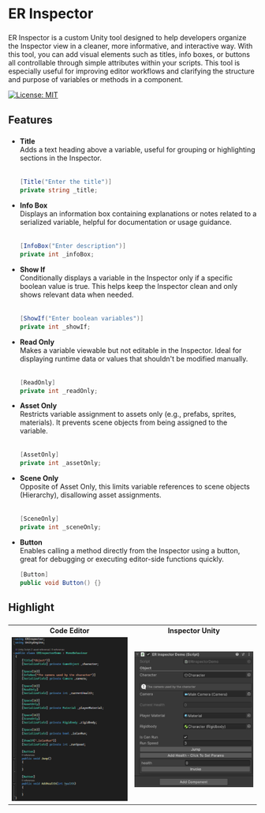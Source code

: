 <h1 align="left">ER Inspector</h1>

###

<p align="left">ER Inspector is a custom Unity tool designed to help developers organize the Inspector view in a cleaner, more informative, and interactive way. With this tool, you can add visual elements such as titles, info boxes, or buttons all controllable through simple attributes within your scripts. This tool is especially useful for improving editor workflows and clarifying the structure and purpose of variables or methods in a component.</p>

[![License: MIT](https://img.shields.io/badge/License-MIT-yellow.svg)](https://opensource.org/licenses/MIT)

###

<h2 align="left">Features</h2>

###

<ul align="left">
  <li><strong>Title</strong><br>Adds a text heading above a variable, useful for grouping or highlighting sections in the Inspector.</li><br>
  
  ```csharp
  [Title("Enter the title")]
  private string _title;
  ```
  <li><strong>Info Box</strong><br>Displays an information box containing explanations or notes related to a serialized variable, helpful for documentation or usage guidance.</li><br>
  
  ```csharp
  [InfoBox("Enter description")]
  private int _infoBox;
  ```
  <li><strong>Show If</strong><br>Conditionally displays a variable in the Inspector only if a specific boolean value is true. This helps keep the Inspector clean and only shows relevant data when needed.</li><br>
  
  ```csharp
  [ShowIf("Enter boolean variables")]
  private int _showIf;
  ```
  <li><strong>Read Only</strong><br>Makes a variable viewable but not editable in the Inspector. Ideal for displaying runtime data or values that shouldn't be modified manually.</li><br>

  ```csharp
  [ReadOnly]
  private int _readOnly;
  ```
  <li><strong>Asset Only</strong><br>Restricts variable assignment to assets only (e.g., prefabs, sprites, materials). It prevents scene objects from being assigned to the variable.</li><br>

  ```csharp
  [AssetOnly]
  private int _assetOnly;
  ```
  <li><strong>Scene Only</strong><br>Opposite of Asset Only, this limits variable references to scene objects (Hierarchy), disallowing asset assignments.</li><br>
  
  ```csharp
  [SceneOnly]
  private int _sceneOnly;
  ```
  <li><strong>Button</strong><br>Enables calling a method directly from the Inspector using a button, great for debugging or executing editor-side functions quickly.</li>

  ```csharp
  [Button]
  public void Button() {}
  ```
</ul>

###

<h2 align="left">Highlight</h2>

###

<p align="center">
  <table>
    <tr>
      <td align="center"><strong>Code Editor</strong></td>
      <td align="center"><strong>Inspector Unity</strong></td>
    </tr>
    <tr>
      <td align="center">
        <img src="Assets/Images/documentation-1.png" alt="Preview 1" width="300"/>
      </td>
      <td align="center">
        <img src="Assets/Images/documentation-2.png" alt="Preview 2" width="300"/>
      </td>
    </tr>
  </table>
</p>

###
